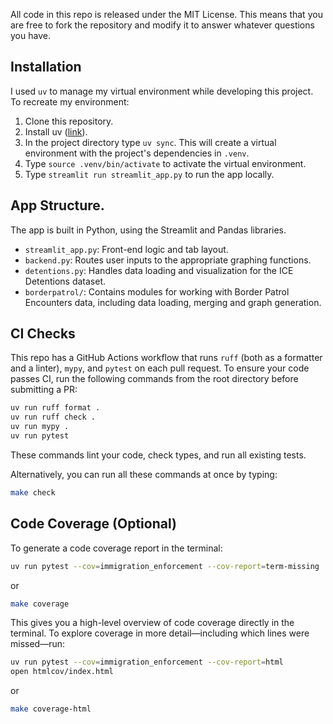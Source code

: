 All code in this repo is released under the MIT License. This means that you are free to fork the repository and modify
it to answer whatever questions you have. 

## Installation
I used `uv` to manage my virtual environment while developing this project. To recreate my environment:
1. Clone this repository.
2. Install uv ([link](https://docs.astral.sh/uv/#installation)).
3. In the project directory type `uv sync`. This will create a virtual environment with the project's dependencies in
   `.venv`. 
4. Type `source .venv/bin/activate` to activate the virtual environment.
5. Type `streamlit run streamlit_app.py` to run the app locally.

## App Structure.

The app is built in Python, using the Streamlit and Pandas libraries. 

  * `streamlit_app.py`: Front-end logic and tab layout.
  * `backend.py`: Routes user inputs to the appropriate graphing functions.
  * `detentions.py`: Handles data loading and visualization for the ICE Detentions dataset.
  * `borderpatrol/`: Contains modules for working with Border Patrol Encounters data, including data loading, merging and graph generation.

## CI Checks

This repo has a GitHub Actions workflow that runs `ruff` (both as a formatter and a linter), `mypy`, and `pytest` on each pull request. To ensure
your code passes CI, run the following commands from the root directory before submitting a PR:

```bash
uv run ruff format .
uv run ruff check .
uv run mypy .
uv run pytest
```

These commands lint your code, check types, and run all existing tests.

Alternatively, you can run all these commands at once by typing:

```bash
make check
```

## Code Coverage (Optional)

To generate a code coverage report in the terminal:

```bash
uv run pytest --cov=immigration_enforcement --cov-report=term-missing
```

or 

```bash
make coverage
```

This gives you a high-level overview of code coverage directly in the terminal. To explore coverage in more
detail—including which lines were missed—run:

```bash
uv run pytest --cov=immigration_enforcement --cov-report=html
open htmlcov/index.html
```

or

```bash
make coverage-html
```
